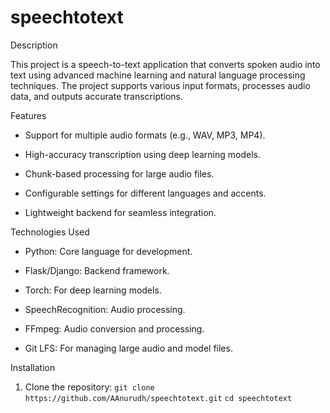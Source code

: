 # speechtotext
Description

This project is a speech-to-text application that converts spoken audio into text using advanced machine learning and natural language processing techniques. The project supports various input formats, processes audio data, and outputs accurate transcriptions.

Features

- Support for multiple audio formats (e.g., WAV, MP3, MP4).

- High-accuracy transcription using deep learning models.

- Chunk-based processing for large audio files.

- Configurable settings for different languages and accents.

- Lightweight backend for seamless integration.

Technologies Used

- Python: Core language for development.

- Flask/Django: Backend framework.

- Torch: For deep learning models.

- SpeechRecognition: Audio processing.

- FFmpeg: Audio conversion and processing.

- Git LFS: For managing large audio and model files.

Installation

1. Clone the repository:
   ```git clone https://github.com/AAnurudh/speechtotext.git```
   ```cd speechtotext```
